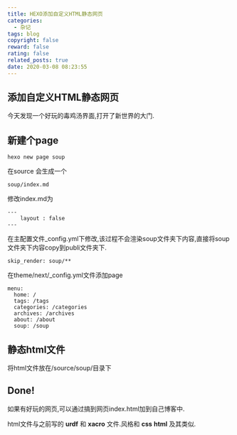 ```yaml
---
title: HEXO添加自定义HTML静态网页
categories:
  - 杂记
tags: blog
copyright: false
reward: false
rating: false
related_posts: true
date: 2020-03-08 08:23:55
---
```


## 添加自定义HTML静态网页

今天发现一个好玩的毒鸡汤界面,打开了新世界的大门.


## 新建个page

```
hexo new page soup
```

在source 会生成一个
    
    soup/index.md

修改index.md为

    ---
        layout : false
    ---

在主配置文件_config.yml下修改,该过程不会渲染soup文件夹下内容,直接将soup文件夹下内容copy到publi文件夹下.

    skip_render: soup/**  

在theme/next/_config.yml文件添加page

    menu:
      home: /
      tags: /tags
      categories: /categories
      archives: /archives
      about: /about
      soup: /soup


## 静态html文件

将html文件放在/source/soup/目录下

## Done!
如果有好玩的网页,可以通过搞到网页index.html加到自己博客中.

html文件与之前写的 **urdf** 和 **xacro** 文件.风格和 **css** **html** 及其类似.
